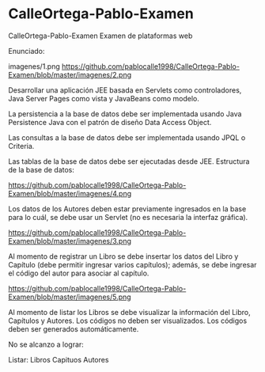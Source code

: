 # CalleOrtega-Pablo-Examen
CalleOrtega-Pablo-Examen
Examen de plataformas web

Enunciado:

imagenes/1.png
https://github.com/pablocalle1998/CalleOrtega-Pablo-Examen/blob/master/imagenes/2.png


Desarrollar una aplicación JEE basada en Servlets como controladores, Java Server Pages como vista y JavaBeans como modelo.

La persistencia a la base de datos debe ser implementada usando Java Persistence Java con el patrón de diseño Data Access Object.

Las consultas a la base de datos debe ser implementada usando JPQL o Criteria.

Las tablas de la base de datos debe ser ejecutadas desde JEE. Estructura de la base de datos:

https://github.com/pablocalle1998/CalleOrtega-Pablo-Examen/blob/master/imagenes/4.png



Los datos de los Autores deben estar previamente ingresados en la base para lo cuál, se debe usar un Servlet (no es necesaria la interfaz gráfica).

https://github.com/pablocalle1998/CalleOrtega-Pablo-Examen/blob/master/imagenes/3.png


Al momento de registrar un Libro se debe insertar los datos del Libro y Capítulo (debe permitir ingresar varios capítulos); además, se debe ingresar el código del autor para asociar al capítulo.


https://github.com/pablocalle1998/CalleOrtega-Pablo-Examen/blob/master/imagenes/5.png


Al momento de listar los Libros se debe visualizar la información del Libro, Capítulos y Autores. Los códigos no deben ser visualizados.
Los códigos deben ser generados automáticamente.


No se alcanzo a lograr:


Listar:
  Libros
  Capituos
  Autores
  
